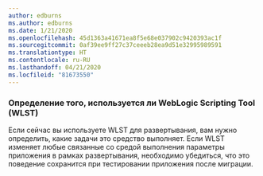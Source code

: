```yaml
---
author: edburns
ms.author: edburns
ms.date: 1/21/2020
ms.openlocfilehash: 45d1363a41671ea8f5e68e037902c9420393ac1f
ms.sourcegitcommit: 0af39ee9ff27c37ceeeb28ea9d51e32995989591
ms.translationtype: HT
ms.contentlocale: ru-RU
ms.lasthandoff: 04/21/2020
ms.locfileid: "81673550"
---
```

### <a name="determine-whether-weblogic-scripting-tool-wlst-is-used"></a>Определение того, используется ли WebLogic Scripting Tool (WLST)

Если сейчас вы используете WLST для развертывания, вам нужно определить, какие задачи это средство выполняет. Если WLST изменяет любые связанные со средой выполнения параметры приложения в рамках развертывания, необходимо убедиться, что это поведение сохранится при тестировании приложения после миграции.
